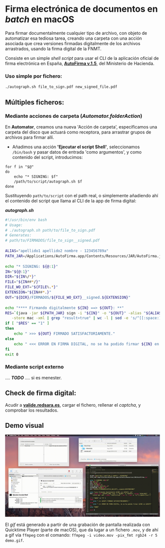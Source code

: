 # Firma electrónica de documentos en _batch_ en macOS

Para firmar documentalmente cualquier tipo de archivo, con objeto de automatizar esa tediosa tarea, creando una carpeta con una acción asociada que crea versiones firmadas digitalmente de los archivos arrastrados, usando la firma digital de la FNMT.

Consiste en un simple _shell script_ para usar el CLI de la aplicación oficial de firma electrónica en España, **[AutoFirma v.1.5](http://firmaelectronica.gob.es/Home/Ciudadanos/Aplicaciones-Firma.html)**, del Ministerio de Hacienda.

### Uso simple por fichero:

```bash
./autograph.sh file_to_sign.pdf new_signed_file.pdf
```

## Múltiples ficheros:

### Mediante acciones de carpeta (_Automator.folderAction_)

En **Automator**, creamos una nueva 'Acción de carpeta', especificamos una carpeta del disco que actuará como receptora, para arrastrar grupos de archivos para firmar allí.

- Añadimos una acción **'Ejecutar el script Shell'**, seleccionamos `/bin/bash` y pasar datos de entrada 'como argumentos', y como contenido del script, introducimos:

```text
for f in "$@"
do
    echo "* SIGNING: $f"
    /path/to/script/autograph.sh $f
done
```

Sustituyendo `path/to/script` con el path real, o simplemente añadiendo ahí el contenido del script que llama al CLI de la app de firma digital:

**_autograph.sh_**
```bash
#!/usr/bin/env bash
# Usage:
# ./autograph.sh path/to/file_to_sign.pdf
# Generates:
# path/to/FIRMADOS/file_to_sign__signed.pdf

ALIAS="apellido1 apellido2 nombre - 123456789a"
PATH_JAR=/Applications/AutoFirma.app/Contents/Resources/JAR/AutoFirma.jar

echo "* SIGNING: ${@:1}"
IN="${@:1}"
DIR="${IN%/*}"
FILE="${IN##*/}"
FILE_WO_EXT="${FILE%.*}"
EXTENSION="${IN##*.}"
OUT="${DIR}/FIRMADOS/${FILE_WO_EXT}__signed.${EXTENSION}"

echo "**** Firmando digitalmente ${IN} ==> ${OUT}: **"
RES=`(java -jar ${PATH_JAR} sign -i "${IN}" -o "${OUT}" -alias "${ALIAS}"   \
   -store mac -xml | grep "result>true" | wc -l | sed -e 's/^[[:space:]]*//')`
if [ "$RES" == "1" ]
then
    echo " >>> ${OUT} FIRMADO SATISFACTORIAMENTE."
else
    echo " <<< ERROR EN FIRMA DIGITAL, no se ha podido firmar ${IN} en ${OUT}"
fi
exit 0
```

### Mediante script externo

.... **_TODO_** .... si es menester.

## Check de firma digital:

Acudir a **[valide.redsara.es](https://valide.redsara.es/valide/validarFirma/ejecutar.html)**, cargar el fichero, rellenar el _captcha_, y comprobar los resultados.

## Demo visual

![Demo](https://github.com/azogue/autograph/blob/master/docs/demo.gif)

El _gif_ está generado a partir de una grabación de pantalla realizada con Quicktime Player (parte de macOS), que da lugar a un fichero `.mov`, y de ahí a gif vía `ffmpeg` con el comando: `ffmpeg -i video.mov -pix_fmt rgb24 -r 5 demo.gif`.
